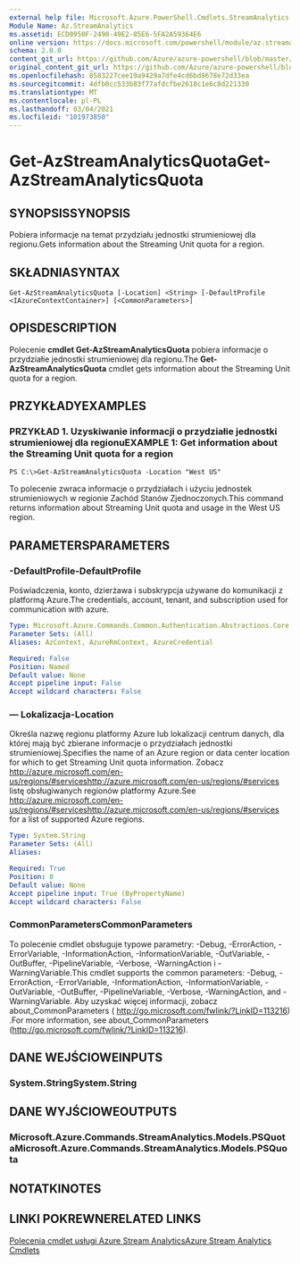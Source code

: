 ```yaml
---
external help file: Microsoft.Azure.PowerShell.Cmdlets.StreamAnalytics.dll-Help.xml
Module Name: Az.StreamAnalytics
ms.assetid: ECD0950F-2490-49E2-85E6-5FA2A59364E6
online version: https://docs.microsoft.com/powershell/module/az.streamanalytics/get-azstreamanalyticsquota
schema: 2.0.0
content_git_url: https://github.com/Azure/azure-powershell/blob/master/src/StreamAnalytics/StreamAnalytics/help/Get-AzStreamAnalyticsQuota.md
original_content_git_url: https://github.com/Azure/azure-powershell/blob/master/src/StreamAnalytics/StreamAnalytics/help/Get-AzStreamAnalyticsQuota.md
ms.openlocfilehash: 8583227cee19a9429a7dfe4cd6bd8678e72d33ea
ms.sourcegitcommit: 4dfb0cc533b83f77afdcfbe2618c1e6c8d221330
ms.translationtype: MT
ms.contentlocale: pl-PL
ms.lasthandoff: 03/04/2021
ms.locfileid: "101973850"
---
```

# <span data-ttu-id="4626a-101">Get-AzStreamAnalyticsQuota</span><span class="sxs-lookup"><span data-stu-id="4626a-101">Get-AzStreamAnalyticsQuota</span></span>

## <span data-ttu-id="4626a-102">SYNOPSIS</span><span class="sxs-lookup"><span data-stu-id="4626a-102">SYNOPSIS</span></span>
<span data-ttu-id="4626a-103">Pobiera informacje na temat przydziału jednostki strumieniowej dla regionu.</span><span class="sxs-lookup"><span data-stu-id="4626a-103">Gets information about the Streaming Unit quota for a region.</span></span>

## <span data-ttu-id="4626a-104">SKŁADNIA</span><span class="sxs-lookup"><span data-stu-id="4626a-104">SYNTAX</span></span>

```
Get-AzStreamAnalyticsQuota [-Location] <String> [-DefaultProfile <IAzureContextContainer>] [<CommonParameters>]
```

## <span data-ttu-id="4626a-105">OPIS</span><span class="sxs-lookup"><span data-stu-id="4626a-105">DESCRIPTION</span></span>
<span data-ttu-id="4626a-106">Polecenie **cmdlet Get-AzStreamAnalyticsQuota** pobiera informacje o przydziałie jednostki strumieniowej dla regionu.</span><span class="sxs-lookup"><span data-stu-id="4626a-106">The **Get-AzStreamAnalyticsQuota** cmdlet gets information about the Streaming Unit quota for a region.</span></span>

## <span data-ttu-id="4626a-107">PRZYKŁADY</span><span class="sxs-lookup"><span data-stu-id="4626a-107">EXAMPLES</span></span>

### <span data-ttu-id="4626a-108">PRZYKŁAD 1. Uzyskiwanie informacji o przydziałie jednostki strumieniowej dla regionu</span><span class="sxs-lookup"><span data-stu-id="4626a-108">EXAMPLE 1: Get information about the Streaming Unit quota for a region</span></span>
```
PS C:\>Get-AzStreamAnalyticsQuota -Location "West US"
```

<span data-ttu-id="4626a-109">To polecenie zwraca informacje o przydziałach i użyciu jednostek strumieniowych w regionie Zachód Stanów Zjednoczonych.</span><span class="sxs-lookup"><span data-stu-id="4626a-109">This command returns information about Streaming Unit quota and usage in the West US region.</span></span>

## <span data-ttu-id="4626a-110">PARAMETERS</span><span class="sxs-lookup"><span data-stu-id="4626a-110">PARAMETERS</span></span>

### <span data-ttu-id="4626a-111">-DefaultProfile</span><span class="sxs-lookup"><span data-stu-id="4626a-111">-DefaultProfile</span></span>
<span data-ttu-id="4626a-112">Poświadczenia, konto, dzierżawa i subskrypcja używane do komunikacji z platformą Azure.</span><span class="sxs-lookup"><span data-stu-id="4626a-112">The credentials, account, tenant, and subscription used for communication with azure.</span></span>

```yaml
Type: Microsoft.Azure.Commands.Common.Authentication.Abstractions.Core.IAzureContextContainer
Parameter Sets: (All)
Aliases: AzContext, AzureRmContext, AzureCredential

Required: False
Position: Named
Default value: None
Accept pipeline input: False
Accept wildcard characters: False
```

### <span data-ttu-id="4626a-113">— Lokalizacja</span><span class="sxs-lookup"><span data-stu-id="4626a-113">-Location</span></span>
<span data-ttu-id="4626a-114">Określa nazwę regionu platformy Azure lub lokalizacji centrum danych, dla której mają być zbierane informacje o przydziałach jednostki strumieniowej.</span><span class="sxs-lookup"><span data-stu-id="4626a-114">Specifies the name of an Azure region or data center location for which to get Streaming Unit quota information.</span></span>
<span data-ttu-id="4626a-115">Zobacz http://azure.microsoft.com/en-us/regions/#serviceshttp://azure.microsoft.com/en-us/regions/#services listę obsługiwanych regionów platformy Azure.</span><span class="sxs-lookup"><span data-stu-id="4626a-115">See http://azure.microsoft.com/en-us/regions/#serviceshttp://azure.microsoft.com/en-us/regions/#services for a list of supported Azure regions.</span></span>

```yaml
Type: System.String
Parameter Sets: (All)
Aliases:

Required: True
Position: 0
Default value: None
Accept pipeline input: True (ByPropertyName)
Accept wildcard characters: False
```

### <span data-ttu-id="4626a-116">CommonParameters</span><span class="sxs-lookup"><span data-stu-id="4626a-116">CommonParameters</span></span>
<span data-ttu-id="4626a-117">To polecenie cmdlet obsługuje typowe parametry: -Debug, -ErrorAction, -ErrorVariable, -InformationAction, -InformationVariable, -OutVariable, -OutBuffer, -PipelineVariable, -Verbose, -WarningAction i -WarningVariable.</span><span class="sxs-lookup"><span data-stu-id="4626a-117">This cmdlet supports the common parameters: -Debug, -ErrorAction, -ErrorVariable, -InformationAction, -InformationVariable, -OutVariable, -OutBuffer, -PipelineVariable, -Verbose, -WarningAction, and -WarningVariable.</span></span> <span data-ttu-id="4626a-118">Aby uzyskać więcej informacji, zobacz about_CommonParameters ( http://go.microsoft.com/fwlink/?LinkID=113216) .</span><span class="sxs-lookup"><span data-stu-id="4626a-118">For more information, see about_CommonParameters (http://go.microsoft.com/fwlink/?LinkID=113216).</span></span>

## <span data-ttu-id="4626a-119">DANE WEJŚCIOWE</span><span class="sxs-lookup"><span data-stu-id="4626a-119">INPUTS</span></span>

### <span data-ttu-id="4626a-120">System.String</span><span class="sxs-lookup"><span data-stu-id="4626a-120">System.String</span></span>

## <span data-ttu-id="4626a-121">DANE WYJŚCIOWE</span><span class="sxs-lookup"><span data-stu-id="4626a-121">OUTPUTS</span></span>

### <span data-ttu-id="4626a-122">Microsoft.Azure.Commands.StreamAnalytics.Models.PSQuota</span><span class="sxs-lookup"><span data-stu-id="4626a-122">Microsoft.Azure.Commands.StreamAnalytics.Models.PSQuota</span></span>

## <span data-ttu-id="4626a-123">NOTATKI</span><span class="sxs-lookup"><span data-stu-id="4626a-123">NOTES</span></span>

## <span data-ttu-id="4626a-124">LINKI POKREWNE</span><span class="sxs-lookup"><span data-stu-id="4626a-124">RELATED LINKS</span></span>

[<span data-ttu-id="4626a-125">Polecenia cmdlet usługi Azure Stream Analytics</span><span class="sxs-lookup"><span data-stu-id="4626a-125">Azure Stream Analytics Cmdlets</span></span>](./Az.StreamAnalytics.md)


